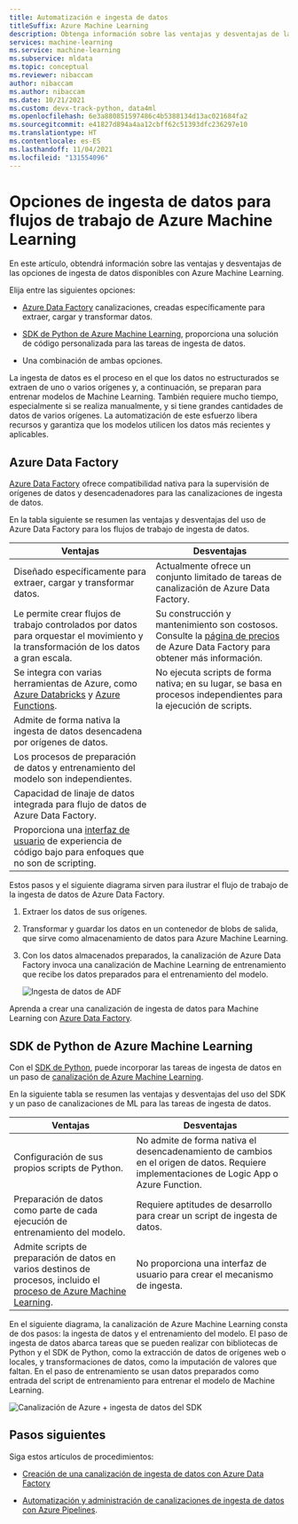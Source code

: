 ```yaml
---
title: Automatización e ingesta de datos
titleSuffix: Azure Machine Learning
description: Obtenga información sobre las ventajas y desventajas de las opciones de ingesta de datos para entrenar los modelos de aprendizaje automático.
services: machine-learning
ms.service: machine-learning
ms.subservice: mldata
ms.topic: conceptual
ms.reviewer: nibaccam
author: nibaccam
ms.author: nibaccam
ms.date: 10/21/2021
ms.custom: devx-track-python, data4ml
ms.openlocfilehash: 6e3a880851597486c4b5388134d13ac021684fa2
ms.sourcegitcommit: e41827d894a4aa12cbff62c51393dfc236297e10
ms.translationtype: HT
ms.contentlocale: es-ES
ms.lasthandoff: 11/04/2021
ms.locfileid: "131554096"
---
```

# <a name="data-ingestion-options-for-azure-machine-learning-workflows"></a>Opciones de ingesta de datos para flujos de trabajo de Azure Machine Learning

En este artículo, obtendrá información sobre las ventajas y desventajas de las opciones de ingesta de datos disponibles con Azure Machine Learning. 

Elija entre las siguientes opciones:
+ [Azure Data Factory](#azure-data-factory) canalizaciones, creadas específicamente para extraer, cargar y transformar datos.

+ [SDK de Python de Azure Machine Learning](#azure-machine-learning-python-sdk), proporciona una solución de código personalizada para las tareas de ingesta de datos.

+ Una combinación de ambas opciones.

La ingesta de datos es el proceso en el que los datos no estructurados se extraen de uno o varios orígenes y, a continuación, se preparan para entrenar modelos de Machine Learning. También requiere mucho tiempo, especialmente si se realiza manualmente, y si tiene grandes cantidades de datos de varios orígenes. La automatización de este esfuerzo libera recursos y garantiza que los modelos utilicen los datos más recientes y aplicables.

## <a name="azure-data-factory"></a>Azure Data Factory

[Azure Data Factory](../data-factory/introduction.md) ofrece compatibilidad nativa para la supervisión de orígenes de datos y desencadenadores para las canalizaciones de ingesta de datos.  

En la tabla siguiente se resumen las ventajas y desventajas del uso de Azure Data Factory para los flujos de trabajo de ingesta de datos.

|Ventajas|Desventajas
---|---
Diseñado específicamente para extraer, cargar y transformar datos.|Actualmente ofrece un conjunto limitado de tareas de canalización de Azure Data Factory. 
Le permite crear flujos de trabajo controlados por datos para orquestar el movimiento y la transformación de los datos a gran escala.|Su construcción y mantenimiento son costosos. Consulte la [página de precios](https://azure.microsoft.com/pricing/details/data-factory/data-pipeline/) de Azure Data Factory para obtener más información.
Se integra con varias herramientas de Azure, como [Azure Databricks](../data-factory/transform-data-using-databricks-notebook.md) y [Azure Functions](../data-factory/control-flow-azure-function-activity.md). | No ejecuta scripts de forma nativa; en su lugar, se basa en procesos independientes para la ejecución de scripts. 
Admite de forma nativa la ingesta de datos desencadena por orígenes de datos.| 
Los procesos de preparación de datos y entrenamiento del modelo son independientes.|
Capacidad de linaje de datos integrada para flujo de datos de Azure Data Factory.|
Proporciona una [interfaz de usuario](../data-factory/quickstart-create-data-factory-portal.md) de experiencia de código bajo para enfoques que no son de scripting. |

Estos pasos y el siguiente diagrama sirven para ilustrar el flujo de trabajo de la ingesta de datos de Azure Data Factory.

1. Extraer los datos de sus orígenes.
1. Transformar y guardar los datos en un contenedor de blobs de salida, que sirve como almacenamiento de datos para Azure Machine Learning.
1. Con los datos almacenados preparados, la canalización de Azure Data Factory invoca una canalización de Machine Learning de entrenamiento que recibe los datos preparados para el entrenamiento del modelo.


    ![Ingesta de datos de ADF](media/concept-data-ingestion/data-ingest-option-one.svg)
    
Aprenda a crear una canalización de ingesta de datos para Machine Learning con [Azure Data Factory](how-to-data-ingest-adf.md).

## <a name="azure-machine-learning-python-sdk"></a>SDK de Python de Azure Machine Learning 

Con el [SDK de Python](/python/api/overview/azure/ml), puede incorporar las tareas de ingesta de datos en un paso de [canalización de Azure Machine Learning](./how-to-create-machine-learning-pipelines.md).

En la siguiente tabla se resumen las ventajas y desventajas del uso del SDK y un paso de canalizaciones de ML para las tareas de ingesta de datos.

Ventajas| Desventajas
---|---
Configuración de sus propios scripts de Python. | No admite de forma nativa el desencadenamiento de cambios en el origen de datos. Requiere implementaciones de Logic App o Azure Function.
Preparación de datos como parte de cada ejecución de entrenamiento del modelo.|Requiere aptitudes de desarrollo para crear un script de ingesta de datos.
Admite scripts de preparación de datos en varios destinos de procesos, incluido el [proceso de Azure Machine Learning](concept-compute-target.md#azure-machine-learning-compute-managed). |No proporciona una interfaz de usuario para crear el mecanismo de ingesta.

En el siguiente diagrama, la canalización de Azure Machine Learning consta de dos pasos: la ingesta de datos y el entrenamiento del modelo. El paso de ingesta de datos abarca tareas que se pueden realizar con bibliotecas de Python y el SDK de Python, como la extracción de datos de orígenes web o locales, y transformaciones de datos, como la imputación de valores que faltan. En el paso de entrenamiento se usan datos preparados como entrada del script de entrenamiento para entrenar el modelo de Machine Learning. 

![Canalización de Azure + ingesta de datos del SDK](media/concept-data-ingestion/data-ingest-option-two.png)

## <a name="next-steps"></a>Pasos siguientes

Siga estos artículos de procedimientos:
* [Creación de una canalización de ingesta de datos con Azure Data Factory](how-to-data-ingest-adf.md)

* [Automatización y administración de canalizaciones de ingesta de datos con Azure Pipelines](how-to-cicd-data-ingestion.md).